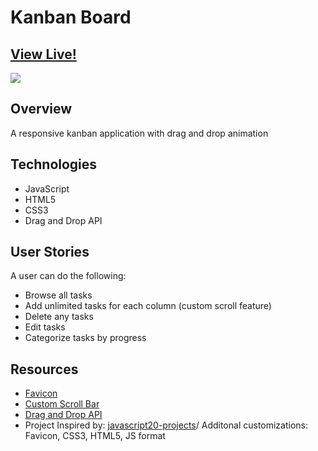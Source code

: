 # Kanban Board


## [View Live!](https://apang20.github.io/music-player/) 
<img src="kanban.gif">




## Overview
A responsive kanban application with drag and drop animation


## Technologies 
- JavaScript
- HTML5
- CSS3
- Drag and Drop API


## User Stories
A user can do the following:
- Browse all tasks
- Add unlimited tasks for each column (custom scroll feature)
- Delete any tasks
- Edit tasks
- Categorize tasks by progress



## Resources
- [Favicon](https://icon-icons.com/)
- [Custom Scroll Bar](https://css-tricks.com/the-current-state-of-styling-scrollbars/)
- [Drag and Drop API](https://www.w3schools.com/html/html5_draganddrop.asp)
- Project Inspired by: [javascript20-projects](https://github.com/zero-to-mastery/javascript20-projects)/ Additonal customizations: Favicon, CSS3, HTML5, JS format

